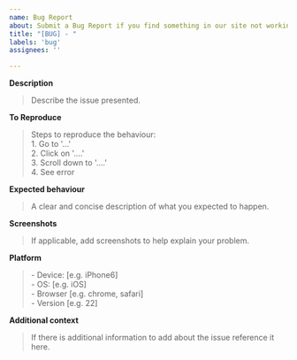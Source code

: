 ```yaml
---
name: Bug Report
about: Submit a Bug Report if you find something in our site not working as intended
title: "[BUG] - "
labels: 'bug'
assignees: ''

---
```


**Description**

<blockquote>Describe the issue presented.</blockquote>


**To Reproduce**

<blockquote>Steps to reproduce the behaviour: <br>
1. Go to '...' <br>
2. Click on '....' <br>
3. Scroll down to '....' <br>
4. See error</blockquote>


**Expected behaviour**

<blockquote>A clear and concise description of what you expected to happen.</blockquote>


**Screenshots**

<blockquote>If applicable, add screenshots to help explain your problem.</blockquote>


**Platform**

<blockquote>
 - Device: [e.g. iPhone6] <br>
 - OS: [e.g. iOS] <br>
 - Browser [e.g. chrome, safari] <br>
 - Version [e.g. 22] <br>
</blockquote>


**Additional context**

<blockquote>If there is additional information to add about the issue reference it here.</blockquote>
